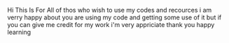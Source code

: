 Hi This Is For All of thos who wish to use my codes and recources 
i am verry happy about you are using my code and getting some use of it 
but if you can give me credit for my work i'm very appriciate 
thank you
happy learning
